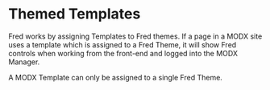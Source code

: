 # Themed Templates

Fred works by assigning Templates to Fred themes. If a page in a MODX site uses a template which is assigned to a Fred Theme, it will show Fred controls when working from the front-end and logged into the MODX Manager.

A MODX Template can only be assigned to a single Fred Theme.
